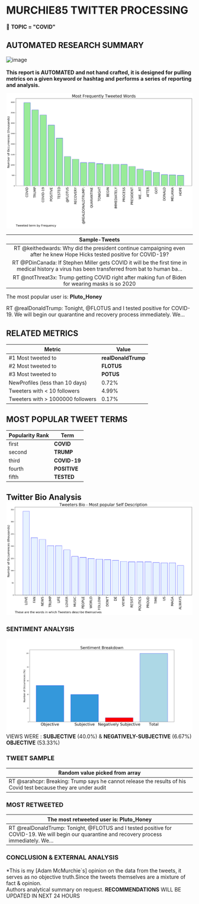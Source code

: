 # MURCHIE85 TWITTER PROCESSING 
&#x1F34E; **TOPIC = "COVID"**

## AUTOMATED RESEARCH SUMMARY

![image](https://marketingplatform.google.com/about/static/images/gmp/analytics-smb-benefit.jpg)
<br></br>
<b> This report is AUTOMATED and not hand crafted, it is designed for pulling metrics on a given keyword or hashtag and performs a series of reporting and analysis.</b>



![image](TWEETS.png)



|                **Sample-Tweets**        |
| :-------------: |
| RT @keithedwards: Why did the president continue campaigning even after he knew Hope Hicks tested positive for COVID-19? |
| RT @PDinCanada: If Stephen Miller gets COVID it will be the first time in medical history a virus has been transferred from bat to human ba… |
| RT @notThreat3x: Trump getting COVID right after making fun of Biden for wearing masks is so 2020 |

The most popular user is: **Pluto_Honey**
<div class="alert alert-block alert-danger"> RT @realDonaldTrump: Tonight, @FLOTUS and I tested positive for COVID-19. We will begin our quarantine and recovery process immediately. We…</div>

## RELATED METRICS<br>
| Metric | Value |
| ------------- | ------------- |
| #1 Most tweeted to  | **realDonaldTrump** |
| #2 Most tweeted to  | **FLOTUS** |
| #3 Most tweeted to  | **POTUS** |
| NewProfiles (less than 10 days) | 0.72%  |
| Tweeters with < 10 followers  | 4.99%|
| Tweeters with > 1000000 followers  | 0.17%  |



## MOST POPULAR TWEET TERMS 


| Popularity Rank  | Term |
| ------------- | ------------- |
| first  | **COVID**  |
| second  | **TRUMP**  |
| third  | **COVID-19** |
| fourth  | **POSITIVE**  |
| fifth  | **TESTED**  |


## Twitter Bio Analysis![image](BIO.png)
### SENTIMENT ANALYSIS
![image](sentiment.png)
VIEWS WERE : **SUBJECTIVE**  (40.0%) & **NEGATIVELY-SUBJECTIVE** (6.67%) **OBJECTIVE** (53.33%)

### TWEET SAMPLE 
| Random value picked from array |
| ------------- |
|RT @sarahcpr: Breaking: Trump says he cannot release the results of his Covid test because they are under audit |

### MOST RETWEETED 

| The most retweeted user is: **Pluto_Honey**  |
| ------------- |
| RT @realDonaldTrump: Tonight, @FLOTUS and I tested positive for COVID-19. We will begin our quarantine and recovery process immediately. We… |

### CONCLUSION & EXTERNAL ANALYSIS

*This is my [Adam McMurchie`s] opinion on the data from the tweets, it serves as no objective truth.Since the tweets themselves are a mixture of fact & opinion.<br>
Authors analytical summary on request.
**RECOMMENDATIONS** WILL BE UPDATED IN NEXT  24 HOURS <br>